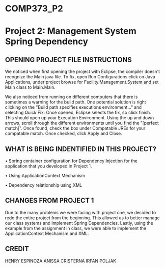 # COMP373_P2

# Project 2: Management System Spring Dependency

## OPENING PROJECT FILE INSTRUCTIONS 

We noticed when first opening the project with Eclipse, the compiler doesn't recognize the Main java file. To fix, open Run Configurations click on Java Applications, under project browse for Facility.Management.System and set Main class to Main.Main. 

We also noticed from running on different computers that there is sometimes a warning for the build path. One potential solution is right clicking on the "Build path specifies executions environment..." and selecting Quick Fix. Once opened, Eclipse selects the fix, so click finish. This should open up your Execution Environment. Using the up and down arrows, scroll through the different environments until you find the "[perfect match]". Once found, check the box under Compatable JREs for your compatable match. Once checked, click Apply and Close.  

## WHAT IS BEING INDENTIFIED IN THIS PROJECT?

•	Spring container configuration for Dependency Injection for the application that you developed in Project 1.

•	Using ApplicationContext Mechanism

•	Dependency relationship using XML

## CHANGES FROM PROJECT 1 

Due to the many problems we were facing with project one, we decided to redo the entire project from the beginning. This allowed us to better manage our class systems and implement Spring Dependencies. Lastly, using the example from the assignment in class, we were able to implement the ApplicationContext Mechanism and XML.

## CREDIT

HENRY ESPINOZA 
ANISSA CRISTERNA
IRFAN POLJAK

